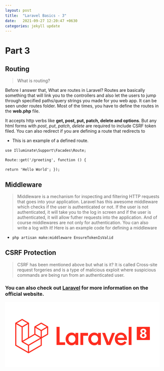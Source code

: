 ```yaml
---
layout: post
title:  "Laravel Basics - 3"
date:   2021-09-27 12:20:47 +0630
categories: jekyll update
---
```

# Part 3

## Routing
> What is routing? 
> 
Before I answer that, What are routes in Laravel? Routes are basically something that will link you to the controllers and also let the users to jump through specified paths/query strings you made for you web app. It can be seen under routes folder. Most of the times, you have to define the routes in the **web.php** file. 
> 
It accepts http verbs like **get, post, put, patch, delete and options**. But any html forms with *post*, *put*, *patch*, *delete* are required to include CSRF token filed. You can also redirect if you are defining a route that redirects to 

- This is an example of a defined route.
  
`use Illuminate\Support\Facades\Route;`

`Route::get('/greeting', function () {`

`return 'Hello World'; });`


## Middleware
> Middleware is a mechanism for inspecting and filtering HTTP requests that goes into your application. Laravel has this awesome middleware which checks if the user is authenticated or not. If the user is not authenticated, it will take you to the log in screen and if the user is authenticated, it will allow futher requests into the application. And of course middlewares are not only for authentication. You can also write a log with it! 
Here is an example code for defining a middleware
- `php artisan make:middleware EnsureTokenIsValid`

## CSRF Protection
> CSRF has been mentioned above but what is it? It is called Cross-site request forgeries and is a type of malicious exploit where suspicious commands are being run from an authenticated user. 



### You can also check out [Laravel][Laravel] for more information on the official website.
![Laravel](/assets/images/laravel-8.png "Laravel-8")

[Laravel]: https://laravel.com/docs/8.x/releases